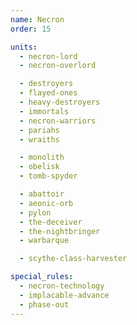 ```yaml
---
name: Necron
order: 15

units:
  - necron-lord
  - necron-overlord

  - destroyers
  - flayed-ones
  - heavy-destroyers
  - immortals
  - necron-warriors
  - pariahs
  - wraiths

  - monolith
  - obelisk
  - tomb-spyder

  - abattoir
  - aeonic-orb
  - pylon
  - the-deceiver
  - the-nightbringer
  - warbarque

  - scythe-class-harvester

special_rules:
  - necron-technology
  - implacable-advance
  - phase-out
---
```

